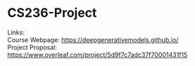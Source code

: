 # CS236-Project

Links:  
Course Webpage: https://deepgenerativemodels.github.io/  
Project Proposal: https://www.overleaf.com/project/5d9f7c7adc37f70001431f15
